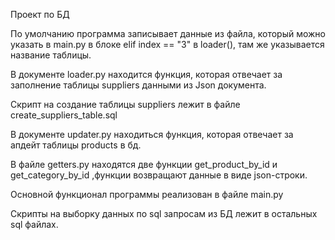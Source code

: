 Проект по БД

По умолчанию программа записывает данные из файла, который можно указать в main.py в блоке elif index == "3" в loader(), там же указывается название таблицы.

В документе loader.py находится функция, которая отвечает за заполнение таблицы suppliers данными из Json документа.

Скрипт на создание таблицы suppliers лежит в файле create_suppliers_table.sql

В документе updater.py находиться функция, которая отвечает за апдейт таблицы products в бд.

В файле getters.py находятся две функции get_product_by_id и get_category_by_id ,функции возвращают данные в виде json-строки.

Основной функционал программы реализован в файле main.py

Скрипты на выборку данных по sql запросам из БД лежит в остальных sql файлах.
